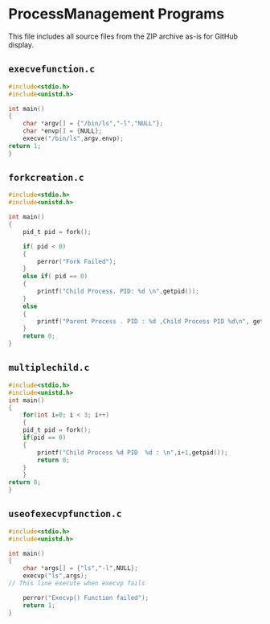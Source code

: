 # ProcessManagement Programs

This file includes all source files from the ZIP archive as-is for GitHub display.

## `execvefunction.c`

```c
#include<stdio.h>
#include<unistd.h>

int main()
{
	char *argv[] = {"/bin/ls","-l","NULL"};
	char *envp[] = {NULL};
	execve("/bin/ls",argv,envp);
return 1;
}
```

## `forkcreation.c`

```c
#include<stdio.h>
#include<unistd.h>

int main()
{
	pid_t pid = fork();

	if( pid < 0)
	{
		perror("Fork Failed");
	}
	else if( pid == 0)
	{
		printf("Child Process. PID: %d \n",getpid());
	}
	else
	{
		printf("Parent Process . PID : %d ,Child Process PID %d\n", getpid(),pid);
	}
	return 0;
}
```

## `multiplechild.c`

```c
#include<stdio.h>
#include<unistd.h>
int main()
{
	for(int i=0; i < 3; i++)
	{
	pid_t pid = fork();
	if(pid == 0)
	{
		printf("Child Process %d PID  %d : \n",i+1,getpid());
		return 0;
	}
	}
return 0;
}
```

## `useofexecvpfunction.c`

```c
#include<stdio.h>
#include<unistd.h>

int main()
{
	char *args[] = {"ls","-l",NULL};
	execvp("ls",args);
// This line execute when execvp fails	

	perror("Execvp() Function failed");
	return 1;
}
```

